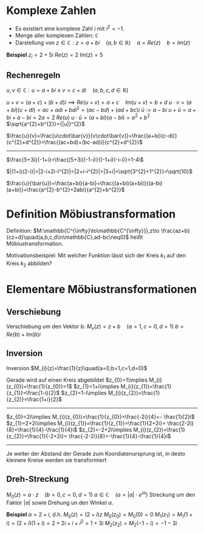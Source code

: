 # Komplexe Zahlen

- Es existiert eine komplexe Zahl $i$ mit $i^{2}=-1$.
- Menge aller komplexen Zahlen: $\mathbb{C}$
- Darstellung von $z\in\mathbb{C}: z=a+b i \quad(a,b\in\mathbb{R})\quad a=Re(z)\quad b=Im(z)$

**Beispiel**
$z_{i}=2+5i$
$Re(z)=2$
$Im(z)=5$

## Rechenregeln

$u,v\in\mathbb{C}: u=a+bi\;\wedge\;v=c+di\quad(a,b,c,d\in\mathbb{R})$

$u+v=(a+c)+(b+d)i\implies Re(u+v)=a+c\quad Im(u+v)=b+d$
$u\cdot v=(a+bi)(c+di)=ac+adi+bdi^2=(ac-bd)+(ad+bc)i$
$\bar{u}:=a-bi$
$u+\bar{u}=a+bi+a-bi=2a=2\;Re(u)$
$u\cdot\bar{u}=(a+bi)(a-bi)=a^{2}+b^{2}$
$\sqrt{a^{2}+b^{2}}={|u|}^{2}$

$\frac{u}{v}=\frac{u\cdot\bar{v}}{v\cdot\bar{v}}=\frac{(a+bi)(c-di)}{c^{2}+d^{2}}=\frac{(ac+bd)+(bc-ad)i}{c^{2}+d^{2}}$

---

$\frac{5+3i}{-1+i}=\frac{(5+3i)(-1-i)}{(-1+i)(-i-i)}=1-4i$

$|(1+i)(2-i)|=|2-i+2i-i^{2}|=|2+i-i^{2}|=|3+i|=\sqrt{3^{2}+1^{2}}=\sqrt{10}$

$\frac{u}{\bar{u}}=\frac{a+bi}{a-bi}=\frac{(a+bi)(a+bi)}{(a-bi)(a+bi)}=\frac{a^{2}-b^{2}+2abi}{a^{2}+b^{2}}$

# Definition Möbiustransformation

Definition: $M:\mathbb{C^{\infty}\to\mathbb{C^{\infty}}},z\to \frac{az+b}{cz+d}\quad(a,b,c,d\in\mathbb{C},ad-bc\neq0)$ heißt Möbiustransformation.

Motivationsbeispiel: Mit welcher Funktion lässt sich der Kreis $k_{1}$ auf den Kreis $k_{2}$ abbilden?

# Elementare Möbiustransformationen

## Verschiebung

Verschiebung um den Vektor $b$: $M_{v}(z)=z+b\quad(a=1,c=0,d=1)$
$b=Re(b)+Im(b)i$

## Inversion

Inversion $M_{i}(z)=\frac{1}{z}\quad(a=0,b=1,c=1,d=0)$

Gerade wird auf einen Kreis abgebildet
$z_{0}=1\implies M_{i}(z_{0})=\frac{1}{z_{0}}=1$
$z_{1}=1+i\implies M_{i}(z_{1})=\frac{1}{z_{1}}=\frac{1-i}{2}$
$z_{2}=1-i\implies M_{i}(z_{2})=\frac{1}{z_{2}}=\frac{1+i}{2}$

---

$z_{0}=2i\implies M_{i}(z_{0})=\frac{1}{z_{0}}=\frac{-2i}{4}=- \frac{1}{2}i$
$z_{1}=2+2i\implies M_{i}(z_{1})=\frac{1}{z_{1}}=\frac{1}{2+2i}= \frac{2-2i}{8}=\frac{1}{4}-\frac{1}{4}i$
$z_{2}=-2+2i\implies M_{i}(z_{2})=\frac{1}{z_{2}}=\frac{1}{-2+2i}= \frac{-2-2i}{8}=-\frac{1}{4}-\frac{1}{4}i$

---

Je weiter der Abstand der Gerade zum Koordiatenursprung ist, in desto kleinere Kreise werden sie transformiert

## Dreh-Streckung

$M_{0}(z)=a\cdot z\quad(b=0,c=0,d=1)$
$a\in\mathbb{C}\quad(a=|a|\cdot e^{i\alpha})$ Streckung um den Faktor $|a|$ sowie Drehung un den Winkel $\alpha$.

**Beispiel**
$a=2+i$, d.h. $M_{0}(z)=(2+i)z$
$M_{0}(z_{0})=M_{0}(0)=0$
$M_{1}(z_{1})=M_{1}(1+i)=(2+i)(1+i)=2+2i+i+i^{2}=1+3i$
$M_2(z_{2})=M_{2}(-1-i)=-1-3i$
